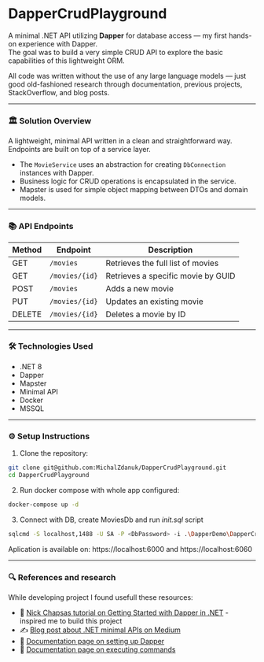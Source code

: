 # DapperCrudPlayground

A minimal .NET API utilizing **Dapper** for database access — my first hands-on experience with Dapper.  
The goal was to build a very simple CRUD API to explore the basic capabilities of this lightweight ORM.

All code was written without the use of any large language models — just good old-fashioned research through documentation, previous projects, StackOverflow, and blog posts.

---

### 🏛️ Solution Overview

A lightweight, minimal API written in a clean and straightforward way. Endpoints are built on top of a service layer.

- The `MovieService` uses an abstraction for creating `DbConnection` instances with Dapper.
- Business logic for CRUD operations is encapsulated in the service.
- Mapster is used for simple object mapping between DTOs and domain models.

---

### 📚 API Endpoints

| Method | Endpoint         | Description                         |
|--------|------------------|-------------------------------------|
| GET    | `/movies`        | Retrieves the full list of movies  |
| GET    | `/movies/{id}`   | Retrieves a specific movie by GUID |
| POST   | `/movies`        | Adds a new movie                   |
| PUT    | `/movies/{id}`   | Updates an existing movie          |
| DELETE | `/movies/{id}`   | Deletes a movie by ID              |

---

### 🛠️ Technologies Used
- .NET 8
- Dapper
- Mapster
- Minimal API
- Docker
- MSSQL

---

### ⚙️ Setup Instructions

1. Clone the repository:
```bash
git clone git@github.com:MichalZdanuk/DapperCrudPlayground.git
cd DapperCrudPlayground
```
2. Run docker compose with whole app configured:
```bash
docker-compose up -d
```
3. Connect with DB, create MoviesDb and run *init.sql* script
```bash
sqlcmd -S localhost,1488 -U SA -P <DbPassword> -i .\DapperDemo\DapperCrudPlayground\init.sql
```

Aplication is available on: https://localhost:6000 and https://localhost:6060

---

### 🔍 References and research
While developing project I found usefull these resources:
- 🎥 [Nick Chapsas tutorial on Getting Started with Dapper in .NET](https://www.youtube.com/watch?v=F1ONxvjdLlc&ab_channel=NickChapsas) - inspired me to build this project
- ✍️ [Blog post about .NET minimal APIs on Medium](https://medium.com/codenx/minimal-apis-in-net-8-a-simplified-approach-to-build-services-eb50df56819f)
- 📖 [Documentation page on setting up Dapper](https://www.learndapper.com/database-providers)
- 📖 [Documentation page on executing commands](https://www.learndapper.com/non-query)

